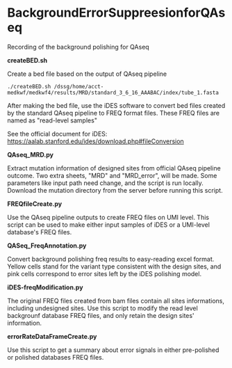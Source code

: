 # BackgroundErrorSuppreesionforQAseq
Recording of the background polishing for QAseq 

**createBED.sh**

Create a bed file based on the output of QAseq pipeline

```
./createBED.sh /dssg/home/acct-medkwf/medkwf4/results/MRD/standard_3_6_16_AAABAC/index/tube_1.fasta
```

After making the bed file, use the iDES software to convert bed files created by the standard QAseq pipeline to FREQ format files. These FREQ files are named as "read-level samples"

See the official document for iDES: https://aalab.stanford.edu/ides/download.php#fileConversion

**QAseq_MRD.py**

Extract mutation information of designed sites from official QAseq pipeline outcome. Two extra sheets, "MRD" and "MRD_error",  will be made. Some parameters like input path need change, and the script is run locally. Download the mutation directory from the server before running this script.

**FREQfileCreate.py**

Use the QAseq pipeline outputs to create FREQ files on UMI level. This script can be used to make either input samples of iDES or a UMI-level database's FREQ files.

**QASeq_FreqAnnotation.py**

Convert background polishing freq results to easy-reading excel format. Yellow cells stand for the variant type consistent with the design sites, and pink cells correspond to error sites left by the iDES polishing model.

**iDES-freqModification.py**

The original FREQ files created from bam files contain all sites informations, including undesigned sites. Use this script to modify the read level backgrounf database FREQ files, and only retain the design sites' information.

**errorRateDataFrameCreate.py**

Use this script to get a summary about error signals in either pre-polished or polished databases FREQ files.
